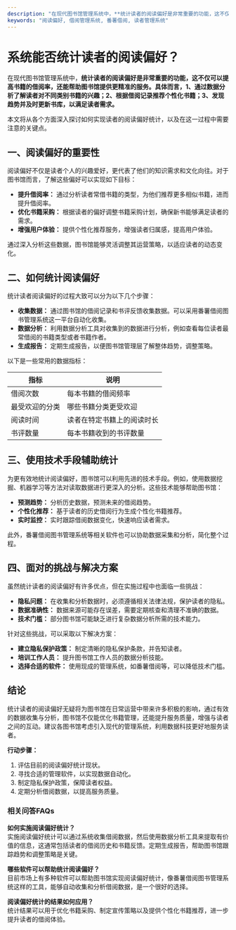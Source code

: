 ```yaml
---
description: "在现代图书馆管理系统中，**统计读者的阅读偏好是非常重要的功能，这不仅可以提高书籍的借阅率，还能帮助图书馆提供更精准的服务。具体而言，1、通过数据分析了解读者对不同类别书籍的兴趣；2、根据借阅记录推荐个性化书籍；3、发现趋势并及时更新书库，以满足读者需求。** "
keywords: "阅读偏好, 借阅管理系统, 番薯借阅, 读者管理系统"
---
```

# 系统能否统计读者的阅读偏好？

在现代图书馆管理系统中，**统计读者的阅读偏好是非常重要的功能，这不仅可以提高书籍的借阅率，还能帮助图书馆提供更精准的服务。具体而言，1、通过数据分析了解读者对不同类别书籍的兴趣；2、根据借阅记录推荐个性化书籍；3、发现趋势并及时更新书库，以满足读者需求。** 

本文将从各个方面深入探讨如何实现读者的阅读偏好统计，以及在这一过程中需要注意的关键点。

## **一、阅读偏好的重要性**

阅读偏好不仅是读者个人的兴趣爱好，更代表了他们的知识需求和文化向往。对于图书馆而言，了解这些偏好可以实现如下目标：

- **提升借阅率：** 通过分析读者常借书籍的类型，为他们推荐更多相似书籍，进而提升借阅率。
- **优化书籍采购：** 根据读者的偏好调整书籍采购计划，确保新书能够满足读者的需求。
- **增强用户体验：** 提供个性化推荐服务，增强读者归属感，提高用户体验。

通过深入分析这些数据，图书馆能够灵活调整其运营策略，以适应读者的动态变化。

## **二、如何统计阅读偏好**

统计读者阅读偏好的过程大致可以分为以下几个步骤：

- **收集数据：** 通过图书馆的借阅记录和书评反馈收集数据。可以采用番薯借阅图书管理系统这一平台自动化收集。
- **数据分析：** 利用数据分析工具对收集到的数据进行分析，例如查看每位读者最常借阅的书籍类型或者书籍作者。
- **生成报告：** 定期生成报告，以便图书馆管理层了解整体趋势，调整策略。

以下是一些常用的数据指标：

| 指标                 | 说明                        |
|----------------------|-----------------------------|
| 借阅次数             | 每本书籍的借阅频率          |
| 最受欢迎的分类       | 哪些书籍分类更受欢迎        |
| 阅读时间             | 读者在特定书籍上的阅读时长  |
| 书评数量             | 每本书籍收到的书评数量      |

## **三、使用技术手段辅助统计**

为更有效地统计阅读偏好，图书馆可以利用先进的技术手段。例如，使用数据挖掘、机器学习等方法对读取数据进行更深入的分析。这些技术能够帮助图书馆：

- **预测趋势：** 分析历史数据，预测未来的借阅趋势。
- **个性化推荐：** 基于读者的历史借阅行为生成个性化书籍推荐。
- **实时监控：** 实时跟踪借阅数据变化，快速响应读者需求。

此外，番薯借阅图书管理系统等相关软件也可以协助数据采集和分析，简化整个过程。

## **四、面对的挑战与解决方案**

虽然统计读者的阅读偏好有许多优点，但在实施过程中也面临一些挑战：

- **隐私问题：** 在收集和分析数据时，必须遵循相关法律法规，保护读者的隐私。
- **数据准确性：** 数据来源可能存在误差，需要定期核查和清理不准确的数据。
- **技术门槛：** 部分图书馆可能缺乏进行复杂数据分析所需的技术能力。

针对这些挑战，可以采取以下解决方案：

- **建立隐私保护政策：** 制定清晰的隐私保护条款，并告知读者。
- **培训工作人员：** 提升图书馆工作人员的数据分析技能。
- **选择合适的软件：** 使用现成的管理系统，如番薯借阅等，可以降低技术门槛。

## **结论**

统计读者的阅读偏好无疑将为图书馆在日常运营中带来许多积极的影响，通过有效的数据收集与分析，图书馆不仅能优化书籍管理，还能提升服务质量，增强与读者之间的互动。建议各图书馆考虑引入现代的管理系统，利用数据科技更好地服务读者。

**行动步骤：**
1. 评估目前的阅读偏好统计现状。
2. 寻找合适的管理软件，以实现数据自动化。
3. 制定隐私保护政策，保障读者权益。
4. 定期分析借阅数据，以提高服务质量。

### 相关问答FAQs

**如何实施阅读偏好统计？**  
实施阅读偏好统计可以通过系统收集借阅数据，然后使用数据分析工具来提取有价值的信息，这通常包括读者的借阅历史和书籍反馈。定期生成报告，帮助图书馆跟踪趋势和调整策略是关键。

**哪些软件可以帮助统计阅读偏好？**  
目前市场上有多种软件可以帮助图书馆实现阅读偏好统计，像番薯借阅图书管理系统这样的工具，能够自动收集和分析借阅数据，是一个很好的选择。

**阅读偏好统计的结果如何应用？**  
统计结果可以用于优化书籍采购、制定宣传策略以及提供个性化书籍推荐，进一步提升读者的借阅体验。
